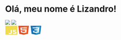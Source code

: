 # Olá, meu nome é Lizandro!

<div>
  <img height="180em" src="https://github-readme-stats.vercel.app/api?username=Lizandro-melo&show_icons=false&theme=dark"/>
  <img height="180em" src="https://github-readme-stats.vercel.app/api/top-langs/?username=Lizandro-melo&layout=compact&theme=dark"/>
</div>

<div style="display:flex"><br>
  <img align="center" alt="Lizandro.js" height="30" width="40" src="https://raw.githubusercontent.com/devicons/devicon/master/icons/javascript/javascript-plain.svg">
  <img align="center" alt="Lizandro-HTML" height="30" width="40" src="https://raw.githubusercontent.com/devicons/devicon/master/icons/html5/html5-original.svg">
  <img align="center" alt="Lizandro-CSS" height="30" width="40" src="https://raw.githubusercontent.com/devicons/devicon/master/icons/css3/css3-original.svg">

</div>
